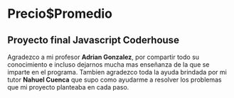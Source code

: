 # Precio$Promedio
## Proyecto final Javascript Coderhouse

Agradezco a mi profesor **Adrian Gonzalez**, por compartir todo su conocimiento e incluso dejarnos mucha mas enseñanza de la que se imparte en el programa.
Tambien agradezco toda la ayuda brindada por mi tutor **Nahuel Cuenca** que supo como ayudarme a resolver los problemas que mi proyecto planteaba en cada paso.
